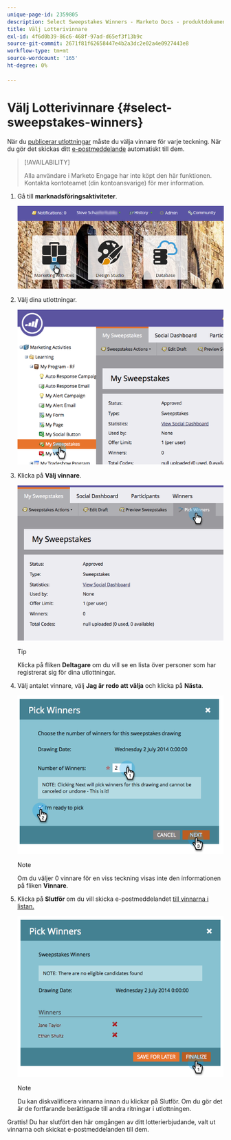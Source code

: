```yaml
---
unique-page-id: 2359805
description: Select Sweepstakes Winners - Marketo Docs - produktdokumentation
title: Välj Lotterivinnare
exl-id: 4f6d0b39-86c6-468f-97ad-d65ef3f13b9c
source-git-commit: 2671f81f62658447e4b2a3dc2e02a4e0927443e8
workflow-type: tm+mt
source-wordcount: '165'
ht-degree: 0%

---
```


# Välj Lotterivinnare {#select-sweepstakes-winners}

När du [publicerar utlottningar](/help/marketo/product-docs/demand-generation/social/sweepstakes/publish-a-sweepstakes.md) måste du välja vinnare för varje teckning. När du gör det skickas ditt [e-postmeddelande](/help/marketo/product-docs/demand-generation/social/social-functions/use-emails-in-social-promotions.md) automatiskt till dem.

>[!AVAILABILITY]
>
>Alla användare i Marketo Engage har inte köpt den här funktionen. Kontakta kontoteamet (din kontoansvarige) för mer information.

1. Gå till **marknadsföringsaktiviteter**.

   ![](assets/login-marketing-activities.png)

1. Välj dina utlottningar.

   ![](assets/image2014-9-25-17-3a47-3a37.png)

1. Klicka på **Välj vinnare**.

   ![](assets/image2014-9-25-17-3a47-3a49.png)

   >[!TIP]
   >
   >Klicka på fliken **Deltagare** om du vill se en lista över personer som har registrerat sig för dina utlottningar.

1. Välj antalet vinnare, välj **Jag är redo att välja** och klicka på **Nästa**.

   ![](assets/image2014-9-25-17-3a49-3a2.png)

   >[!NOTE]
   >
   >Om du väljer 0 vinnare för en viss teckning visas inte den informationen på fliken **Vinnare**.

1. Klicka på **Slutför** om du vill skicka e-postmeddelandet [till vinnarna i listan.](/help/marketo/product-docs/demand-generation/social/referral-offers/send-referral-offer-fulfillment-email.md)

   ![](assets/image2014-9-25-17-3a49-3a48.png)

   >[!NOTE]
   >
   >Du kan diskvalificera vinnarna innan du klickar på Slutför. Om du gör det är de fortfarande berättigade till andra ritningar i utlottningen.

Grattis! Du har slutfört den här omgången av ditt lotterierbjudande, valt ut vinnarna och skickat e-postmeddelanden till dem.
